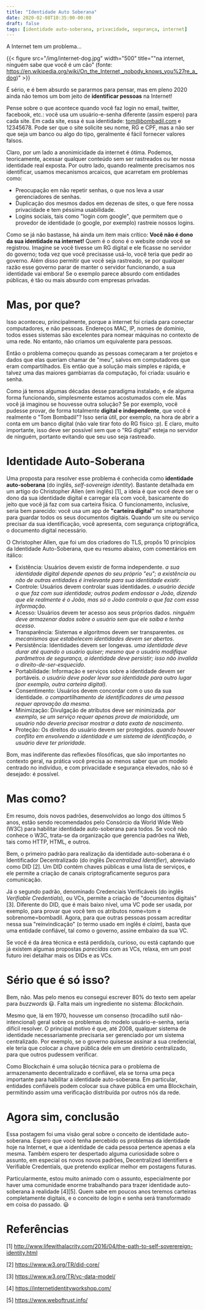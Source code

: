 ```yaml
---
title: "Identidade Auto Soberana"
date: 2020-02-08T10:35:00-00:00
draft: false
tags: [identidade auto-soberana, privacidade, segurança, internet]
---
```


A Internet tem um problema...

{{< figure src="/img/internet-dog.jpg" width="500" title="\"na internet, ninguém sabe que você é um cão\" (fonte: https://en.wikipedia.org/wiki/On_the_Internet,_nobody_knows_you%27re_a_dog)" >}}

É sério, e é bem absurdo se pararmos para pensar, mas em pleno 2020 ainda não temos um bom jeito de **identificar pessoas** na Internet!

Pense sobre o que acontece quando você faz login no email, twitter, facebook, etc.: você usa um usuário-e-senha diferente (assim espero) para cada site. Em cada site, essa é sua identidade: tom@bombadil.com e 12345678. Pode ser que o site solicite seu nome, RG e CPF, mas a não ser que seja um banco ou algo do tipo, geralmente é fácil fornecer valores falsos.

Claro, por um lado a anonimicidade da internet é ótima. Podemos, teoricamente, acessar qualquer conteúdo sem ser rastreados ou ter nossa identidade real exposta. Por outro lado, quando realmente precisamos nos identificar, usamos mecanismos arcaicos, que acarretam em problemas como:

* Preocupação em não repetir senhas, o que nos leva a usar gerenciadores de senhas.
* Duplicação dos mesmos dados em dezenas de sites, o que fere nossa privacidade e tem péssima usabilidade.
* Logins sociais, tais como "login com google", que permitem que o provedor de identidade (o google, por exemplo) rastreie nossos logins.

Como se já não bastasse, há ainda um item mais crítico: **Você não é dono da sua identidade na internet!** Quem é o dono é o website onde você se registrou. Imagine se você tivesse um RG digital e ele ficasse no servidor do governo; toda vez que você precisasse usá-lo, você teria que pedir ao governo. Além disso permitir que você seja rastreado, se por qualquer razão esse governo parar de manter o servidor funcionando, a sua identidade vai embora! Se o exemplo parece absurdo com entidades públicas, é tão ou mais absurdo com empresas privadas.

# Mas, por que?

Isso aconteceu, principalmente, porque a internet foi criada para conectar computadores, e não pessoas. Endereços MAC, IP, nomes de domínio, todos esses sistemas são excelentes para nomear máquinas no contexto de uma rede. No entanto, não criamos um equivalente para pessoas.

Então o problema começou quando as pessoas começaram a ter projetos e dados que elas queriam chamar de "meu", salvos em computadores que eram compartilhados. Eis então que a solução mais simples e rápida, e talvez uma das maiores gambiarras da computação, foi criada: usuário e senha.

Como já temos algumas décadas desse paradigma instalado, e de alguma forma funcionando, simplesmente estamos acostumados com ele. Mas você já imaginou se houvesse outra solução? Se por exemplo, você pudesse provar, de forma totalmente **digital e independente**, que você é realmente o "Tom Bombadil"? Isso seria útil, por exemplo, na hora de abrir a conta em um banco digital (não vale tirar foto do RG físico :p). E claro, muito importante, isso deve ser possível sem que o "RG digital" esteja no servidor de ninguém, portanto evitando que seu uso seja rastreado.

# Identidade Auto-Soberana

Uma proposta para resolver esse problema é conhecida como **identidade auto-soberana** (do inglês, _self-sovereign identity_). Bastante detalhada em um artigo do Christopher Allen (em inglês) [1], a ideia é que você deve ser o dono da sua identidade digital e carregar ela com você, basicamente do jeito que você já faz com sua carteira física. O funcionamento, inclusive, seria bem parecido: você usa um app de **"carteira digital"** no smartphone para guardar todos os seus documentos digitais. Quando um site ou serviço precisar da sua identificação, você apresenta, com segurança criptográfica, o documento digital necessário.

O Christopher Allen, que foi um dos criadores do TLS, propôs 10 princípios da Identidade Auto-Soberana, que eu resumo abaixo, com comentários em itálico:

* Existência: Usuários devem existir de forma independente. _a sua identidade digital depende apenas do seu próprio "eu"; a existência ou não de outras entidades é irrelevante para sua identidade existir_.
* Controle: Usuários devem controlar suas identidades. _o usuário decide o que faz com sua identidade; outros podem endossar o João, dizendo que ele realmente é o João, mas só o João controla o que faz com essa informação_.
* Acesso: Usuários devem ter acesso aos seus próprios dados. _ninguém deve armazenar dados sobre o usuário sem que ele saiba e tenha acesso_.
* Transparência: Sistemas e algoritmos devem ser transparentes. _os mecanismos que estabelecem identidades devem ser abertos_.
* Persistência: Identidades devem ser longevas. _uma identidade deve durar até quando o usuário quiser; mesmo que o usuário modifique parâmetros de segurança, a identidade deve persistir; isso não invalida o direito-de-ser-esquecido_.
* Portabilidade: Informação e serviços sobre a identidade devem ser portáveis. _o usuário deve poder levar sua identidade para outro lugar (por exemplo, outra carteira digital)_.
* Consentimento: Usuários devem concordar com o uso da sua identidade. _o compartilhamento de identificadores de uma pessoa requer aprovação da mesma_.
* Minimização: Divulgação de atributos deve ser minimizada. _por exemplo, se um serviço requer apenas prova de maioridade, um usuário não deveria precisar mostrar a data exata de nascimento_.
* Proteção: Os direitos do usuário devem ser protegidos. _quando houver conflito em envolvendo a identidade e um sistema de identificação, o usuário deve ter prioridade_.

Bom, mas indiferente das reflexões filosóficas, que são importantes no contexto geral, na prática você precisa ao menos saber que um modelo centrado no indivíduo, e com privacidade e segurança elevados, não só é desejado: é possível.

# Mas como?

Em resumo, dois novos padrões, desenvolvidos ao longo dos últimos 5 anos, estão sendo recomendados pelo Consórcio da World Wide Web (W3C) para habilitar identidade auto-soberana para todos. Se você não conhece o W3C, trata-se da organização que gerencia padrões na Web, tais como HTTP, HTML, e outros.

Bem, o primeiro padrão para realização da identidade auto-soberana é o Identificador Decentralizado (do inglês _Decentralized Identifier_), abreviado como DID [2]. Um DID contém chaves públicas e uma lista de serviços, e ele permite a criação de canais criptograficamente seguros para comunicação.

Já o segundo padrão, denominado Credenciais Verificáveis (do inglês _Verifiable Credentials_), ou VCs, permite a criação de "documentos digitais" [3]. Diferente do DID, que é mais baixo nível, uma VC pode ser usada, por exemplo, para provar que você tem os atributos nome=tom e sobrenome=bombadil. Agora, para que outras pessoas possam acreditar nessa sua "reinvindicação" (o termo usado em inglês é _claim_), basta que uma entidade confiável, tal como o governo, assine embaixo da sua VC. 
<!-- Na prática você terá várias VCs, e poderá escolher quais delas, ou quais partes delas, você irá compartilhar com cada serviço online. -->

Se você é da área técnica e está perdido/a, curioso, ou está captando que já existem algumas propostas _parecidas_ com as VCs, relaxa, em um post futuro irei detalhar mais os DIDs e as VCs.

# Sério que é só isso?

Bem, não. Mas pelo menos eu consegui escrever 80% do texto sem apelar para _buzzwords_ 😃. Falta mais um ingrediente no sistema: _Blockchain_.

Mesmo que, lá em 1970, houvesse um consenso (trocadilho sutil não-intencional) geral sobre os problemas do modelo usuário-e-senha, seria difícil resolver. O principal motivo é que, até 2008, qualquer sistema de identidade necessariamente precisaria ser gerenciado por um sistema centralizado. Por exemplo, se o governo quisesse assinar a sua credencial, ele teria que colocar a chave pública dele em um diretório centralizado, para que outros pudessem verificar.

Como Blockchain é uma solução técnica para o problema de armazenamento decentralizado e confiável, ela se torna uma peça importante para habilitar a identidade auto-soberana. Em particular, entidades confiáveis podem colocar sua chave pública em uma Blockchain, permitindo assim uma verificação distribuída por outros nós da rede.

# Agora sim, conclusão

Essa postagem foi uma visão geral sobre o conceito de identidade auto-soberana. Espero que você tenha percebido os problemas da identidade hoje na Internet, e que a identidade de cada pessoa pertence apenas a ela mesma. Também espero ter despertado alguma curiosidade sobre o assunto, em especial os novos novos padrões, Decentralized Identifiers e Verifiable Credentials, que pretendo explicar melhor em postagens futuras.

Particularmente, estou muito animado com o assunto, especialmente por haver uma comunidade enorme trabalhando para trazer identidade auto-soberana à realidade [4][5]. Quem sabe em poucos anos teremos carteiras completamente digitais, e o conceito de login e senha será transformado em coisa do passado. 😃

# Referências

[1] http://www.lifewithalacrity.com/2016/04/the-path-to-self-soverereign-identity.html

[2] https://www.w3.org/TR/did-core/

[3] https://www.w3.org/TR/vc-data-model/

[4] https://internetidentityworkshop.com/

[5] https://www.weboftrust.info/
